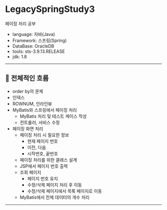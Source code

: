 # LegacySpringStudy3
페이징 처리 공부


- language: 자바(Java)
- Framework: 스프링(Spring)
- DataBase: OracleDB
- tools: sts-3.9.13.RELEASE
- jdk: 1.8

---
## 📖 전체적인 흐름

* order by의 문제
* 인덱스
* ROWNUM, 인라인뷰
* MyBatis와 스프링에서 페이징 처리
  * MyBatis 처리 및 테스트 케이스 작성
  * 컨트롤러, 서비스 수정
* 페이징 화면 처리
  * 페이징 처리 시 필요한 정보
    * 현재 페이지 번호
    * 이전, 다음
    * 시작번호, 끝번호
  * 페이징 처리를 위한 클래스 설계
  * JSP에서 페이지 번호 출력
  * 조회 페이지
    * 페이지 번호 유지
    * 수정/삭제 페이지 처리 후 이동
    * 수정/삭제 페이지에서 목록 페이지로 이동
  * MyBatis에서 전체 데이터의 개수 처리
---

